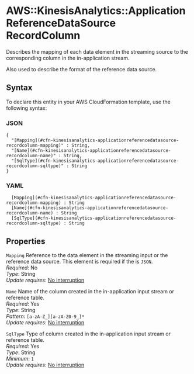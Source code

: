# AWS::KinesisAnalytics::ApplicationReferenceDataSource RecordColumn<a name="aws-properties-kinesisanalytics-applicationreferencedatasource-recordcolumn"></a>

Describes the mapping of each data element in the streaming source to the corresponding column in the in\-application stream\.

Also used to describe the format of the reference data source\.

## Syntax<a name="aws-properties-kinesisanalytics-applicationreferencedatasource-recordcolumn-syntax"></a>

To declare this entity in your AWS CloudFormation template, use the following syntax:

### JSON<a name="aws-properties-kinesisanalytics-applicationreferencedatasource-recordcolumn-syntax.json"></a>

```
{
  "[Mapping](#cfn-kinesisanalytics-applicationreferencedatasource-recordcolumn-mapping)" : String,
  "[Name](#cfn-kinesisanalytics-applicationreferencedatasource-recordcolumn-name)" : String,
  "[SqlType](#cfn-kinesisanalytics-applicationreferencedatasource-recordcolumn-sqltype)" : String
}
```

### YAML<a name="aws-properties-kinesisanalytics-applicationreferencedatasource-recordcolumn-syntax.yaml"></a>

```
﻿  [Mapping](#cfn-kinesisanalytics-applicationreferencedatasource-recordcolumn-mapping) : String
﻿  [Name](#cfn-kinesisanalytics-applicationreferencedatasource-recordcolumn-name) : String
﻿  [SqlType](#cfn-kinesisanalytics-applicationreferencedatasource-recordcolumn-sqltype) : String
```

## Properties<a name="aws-properties-kinesisanalytics-applicationreferencedatasource-recordcolumn-properties"></a>

`Mapping`  <a name="cfn-kinesisanalytics-applicationreferencedatasource-recordcolumn-mapping"></a>
Reference to the data element in the streaming input or the reference data source\. This element is required if the is `JSON`\.  
*Required*: No  
*Type*: String  
*Update requires*: [No interruption](https://docs.aws.amazon.com/AWSCloudFormation/latest/UserGuide/using-cfn-updating-stacks-update-behaviors.html#update-no-interrupt)

`Name`  <a name="cfn-kinesisanalytics-applicationreferencedatasource-recordcolumn-name"></a>
Name of the column created in the in\-application input stream or reference table\.  
*Required*: Yes  
*Type*: String  
*Pattern*: `[a-zA-Z_][a-zA-Z0-9_]*`  
*Update requires*: [No interruption](https://docs.aws.amazon.com/AWSCloudFormation/latest/UserGuide/using-cfn-updating-stacks-update-behaviors.html#update-no-interrupt)

`SqlType`  <a name="cfn-kinesisanalytics-applicationreferencedatasource-recordcolumn-sqltype"></a>
Type of column created in the in\-application input stream or reference table\.  
*Required*: Yes  
*Type*: String  
*Minimum*: `1`  
*Update requires*: [No interruption](https://docs.aws.amazon.com/AWSCloudFormation/latest/UserGuide/using-cfn-updating-stacks-update-behaviors.html#update-no-interrupt)